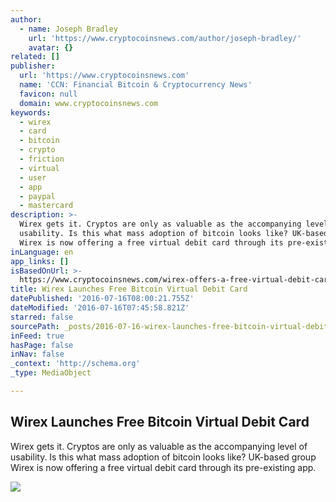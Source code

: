 ```yaml
---
author:
  - name: Joseph Bradley
    url: 'https://www.cryptocoinsnews.com/author/joseph-bradley/'
    avatar: {}
related: []
publisher:
  url: 'https://www.cryptocoinsnews.com'
  name: 'CCN: Financial Bitcoin & Cryptocurrency News'
  favicon: null
  domain: www.cryptocoinsnews.com
keywords:
  - wirex
  - card
  - bitcoin
  - crypto
  - friction
  - virtual
  - user
  - app
  - paypal
  - mastercard
description: >-
  Wirex gets it. Cryptos are only as valuable as the accompanying level of
  usability. Is this what mass adoption of bitcoin looks like? UK-based group
  Wirex is now offering a free virtual debit card through its pre-existing app.
inLanguage: en
app_links: []
isBasedOnUrl: >-
  https://www.cryptocoinsnews.com/wirex-offers-a-free-virtual-debit-card-powered-by-bitcoin/
title: Wirex Launches Free Bitcoin Virtual Debit Card
datePublished: '2016-07-16T08:00:21.755Z'
dateModified: '2016-07-16T07:45:58.821Z'
starred: false
sourcePath: _posts/2016-07-16-wirex-launches-free-bitcoin-virtual-debit-card.md
inFeed: true
hasPage: false
inNav: false
_context: 'http://schema.org'
_type: MediaObject

---
```

<article style=""><h1>Wirex Launches Free Bitcoin Virtual Debit Card</h1><p>Wirex gets it. Cryptos are only as valuable as the accompanying level of usability. Is this what mass adoption of bitcoin looks like? UK-based group Wirex is now offering a free virtual debit card through its pre-existing app.</p><img src="https://www.cryptocoinsnews.com/wp-content/uploads/2016/07/article-2-e1468654226706.jpg" /></article>